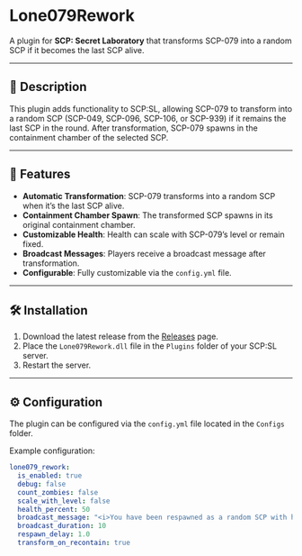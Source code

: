 # Lone079Rework

A plugin for **SCP: Secret Laboratory** that transforms SCP-079 into a random SCP if it becomes the last SCP alive.

---

## 📖 Description

This plugin adds functionality to SCP:SL, allowing SCP-079 to transform into a random SCP (SCP-049, SCP-096, SCP-106, or SCP-939) if it remains the last SCP in the round. After transformation, SCP-079 spawns in the containment chamber of the selected SCP.

---

## 🚀 Features

- **Automatic Transformation**: SCP-079 transforms into a random SCP when it’s the last SCP alive.
- **Containment Chamber Spawn**: The transformed SCP spawns in its original containment chamber.
- **Customizable Health**: Health can scale with SCP-079’s level or remain fixed.
- **Broadcast Messages**: Players receive a broadcast message after transformation.
- **Configurable**: Fully customizable via the `config.yml` file.

---

## 🛠️ Installation

1. Download the latest release from the [Releases](https://github.com/your-username/Lone079Rework/releases) page.
2. Place the `Lone079Rework.dll` file in the `Plugins` folder of your SCP:SL server.
3. Restart the server.

---

## ⚙️ Configuration

The plugin can be configured via the `config.yml` file located in the `Configs` folder.

Example configuration:
```yaml
lone079_rework:
  is_enabled: true
  debug: false
  count_zombies: false
  scale_with_level: false
  health_percent: 50
  broadcast_message: "<i>You have been respawned as a random SCP with half health because all other SCPs have died.</i>"
  broadcast_duration: 10
  respawn_delay: 1.0
  transform_on_recontain: true
